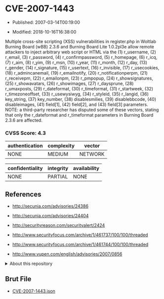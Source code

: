 # CVE-2007-1443

- Published: 2007-03-14T00:19:00

- Modified: 2018-10-16T16:38:00

Multiple cross-site scripting (XSS) vulnerabilities in register.php in Woltlab Burning Board (wBB) 2.3.6 and Burning Board Lite 1.0.2pl3e allow remote attackers to inject arbitrary web script or HTML via the (1) r_username, (2) r_email, (3) r_password, (4) r_confirmpassword, (5) r_homepage, (6) r_icq, (7) r_aim, (8) r_yim, (9) r_msn, (10) r_year, (11) r_month, (12) r_day, (13) r_gender, (14) r_signature, (15) r_usertext, (16) r_invisible, (17) r_usecookies, (18) r_admincanemail, (19) r_emailnotify, (20) r_notificationperpm, (21) r_receivepm, (22) r_emailonpm, (23) r_pmpopup, (24) r_showsignatures, (25) r_showavatars, (26) r_showimages, (27) r_daysprune, (28) r_umaxposts, (29) r_dateformat, (30) r_timeformat, (31) r_startweek, (32) r_timezoneoffset, (33) r_usewysiwyg, (34) r_styleid, (35) r_langid, (36) key_string, (37) key_number, (38) disablesmilies, (39) disablebbcode, (40) disableimages, (41) field[1], (42) field[2], and (43) field[3] parameters.  NOTE: a third-party researcher has disputed some of these vectors, stating that only the r_dateformat and r_timeformat parameters in Burning Board 2.3.6 are affected.

### CVSS Score: **4.3**

| authentication | complexity | vector |
| --- | --- | --- |
| NONE | MEDIUM | NETWORK |

| confidentiality | integrity | availability |
| --- | --- | --- |
| NONE | PARTIAL | NONE |

## References

* http://secunia.com/advisories/24386

* http://secunia.com/advisories/24404

* http://securityreason.com/securityalert/2424

* http://www.securityfocus.com/archive/1/461737/100/100/threaded

* http://www.securityfocus.com/archive/1/461744/100/100/threaded

* http://www.vupen.com/english/advisories/2007/0856

<details>
<summary>About this repository</summary> 

  This repository is part of the project [Live Hack CVE](https://github.com/Live-Hack-CVE). Main website can be found [www.live-hack.org](https://www.live-hack.org) 
  
  Made by [Sn0wAlice](https://github.com/Sn0wAlice) for the people that care about security and need to have a feed of the latest CVEs. Hope you enjoy it, don't forget to star the repo and follow me on [Twitter](https://twitter.com/Sn0wAlice) and [Github](https://github.com/Sn0wAlice). And that is my [personnal website](https://www.alice-snow.me/)

  - [Home Page](https://github.com/Live-Hack-CVE)
  - [Framework](https://github.com/Live-Hack-CVE/cve-framework)
  - [CVE database](https://github.com/Live-Hack-CVE/full_database)
  - [Changelog](https://github.com/Live-Hack-CVE/Changelog)
</details>

## Brut File

* [CVE-2007-1443.json](https://raw.githubusercontent.com/Live-Hack-CVE/full_database/main/cves/2007/CVE-2007-1443.json)

